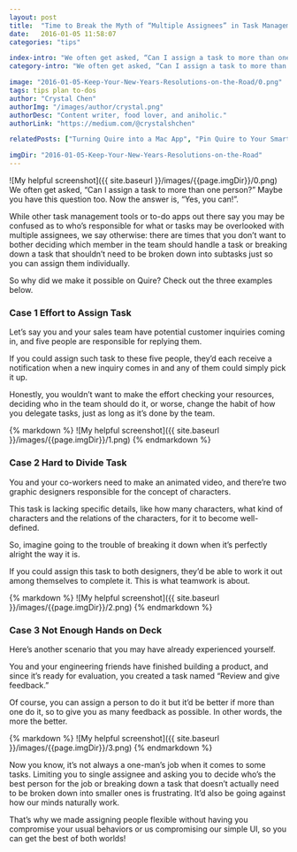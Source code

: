 ```yaml
---
layout: post
title:  "Time to Break the Myth of “Multiple Assignees” in Task Management"
date:   2016-01-05 11:58:07
categories: "tips"

index-intro: "We often get asked, “Can I assign a task to more than one person?” Maybe you have this question too. Now the answer is, “Yes, you can!”. While other task management tools or to-do apps out there say you may be confused as to who’s responsible for what or tasks may be overlooked with multiple assignees, we say otherwise."
category-intro: "We often get asked, “Can I assign a task to more than one person?” Maybe you have this question too. Now the answer is, “Yes, you can!”..."

image: "2016-01-05-Keep-Your-New-Years-Resolutions-on-the-Road/0.png"
tags: tips plan to-dos
author: "Crystal Chen"
authorImg: "/images/author/crystal.png"
authorDesc: "Content writer, food lover, and aniholic."
authorLink: "https://medium.com/@crystalshchen"

relatedPosts: ["Turning Quire into a Mac App", "Pin Quire to Your Smartphone’s Home Screen"]

imgDir: "2016-01-05-Keep-Your-New-Years-Resolutions-on-the-Road"
---
```



![My helpful screenshot]({{ site.baseurl }}/images/{{page.imgDir}}/0.png)
We often get asked, “Can I assign a task to more than one person?” Maybe you have this question too. Now the answer is, “Yes, you can!”.

While other task management tools or to-do apps out there say you may be confused as to who’s responsible for what or tasks may be overlooked with multiple assignees, we say otherwise: there are times that you don’t want to bother deciding which member in the team should handle a task or breaking down a task that shouldn’t need to be broken down into subtasks just so you can assign them individually.

So why did we make it possible on Quire? Check out the three examples below.

### Case 1 Effort to Assign Task

Let’s say you and your sales team have potential customer inquiries coming in, and five people are responsible for replying them.

If you could assign such task to these five people, they’d each receive a notification when a new inquiry comes in and any of them could simply pick it up.

Honestly, you wouldn’t want to make the effort checking your resources, deciding who in the team should do it, or worse, change the habit of how you delegate tasks, just as long as it’s done by the team.

<div style="max-width: 550px; max-height: 458px; margin: 0 auto;">
{% markdown %}
![My helpful screenshot]({{ site.baseurl }}/images/{{page.imgDir}}/1.png)
{% endmarkdown %}
</div>

### Case 2 Hard to Divide Task

You and your co-workers need to make an animated video, and there’re two graphic designers responsible for the concept of characters.

This task is lacking specific details, like how many characters, what kind of characters and the relations of the characters, for it to become well-defined.

So, imagine going to the trouble of breaking it down when it’s perfectly alright the way it is.

If you could assign this task to both designers, they’d be able to work it out among themselves to complete it. This is what teamwork is about.

<div style="max-width: 550px; max-height: 458px; margin: 0 auto;">
{% markdown %}
![My helpful screenshot]({{ site.baseurl }}/images/{{page.imgDir}}/2.png)
{% endmarkdown %}
</div>

### Case 3 Not Enough Hands on Deck

Here’s another scenario that you may have already experienced yourself.

You and your engineering friends have finished building a product, and since it’s ready for evaluation, you created a task named “Review and give feedback.”

Of course, you can assign a person to do it but it’d be better if more than one do it, so to give you as many feedback as possible. In other words, the more the better.


<div style="max-width: 550px; max-height: 458px; margin: 0 auto;">
{% markdown %}
![My helpful screenshot]({{ site.baseurl }}/images/{{page.imgDir}}/3.png)
{% endmarkdown %}
</div>

Now you know, it’s not always a one-man’s job when it comes to some tasks. Limiting you to single assignee and asking you to decide who’s the best person for the job or breaking down a task that doesn’t actually need to be broken down into smaller ones is frustrating. It’d also be going against how our minds naturally work.

That’s why we made assigning people flexible without having you compromise your usual behaviors or us compromising our simple UI, so you can get the best of both worlds!

[jekyll]:      http://jekyllrb.com
[jekyll-gh]:   https://github.com/jekyll/jekyll
[jekyll-help]: https://github.com/jekyll/jekyll-help
